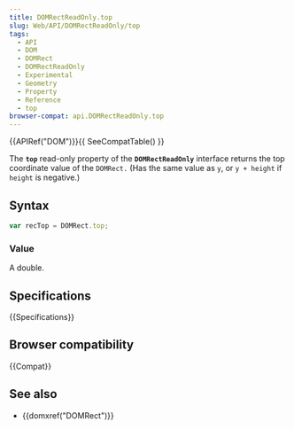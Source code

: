 ```yaml
---
title: DOMRectReadOnly.top
slug: Web/API/DOMRectReadOnly/top
tags:
  - API
  - DOM
  - DOMRect
  - DOMRectReadOnly
  - Experimental
  - Geometry
  - Property
  - Reference
  - top
browser-compat: api.DOMRectReadOnly.top
---
```

{{APIRef("DOM")}}{{ SeeCompatTable() }}

The **`top`** read-only property of the **`DOMRectReadOnly`** interface returns the top coordinate value of the `DOMRect.` (Has the same value as `y`, or `y + height` if `height` is negative.)

## Syntax

```js
var recTop = DOMRect.top;
```

### Value

A double.

## Specifications

{{Specifications}}

## Browser compatibility

{{Compat}}

## See also

- {{domxref("DOMRect")}}
